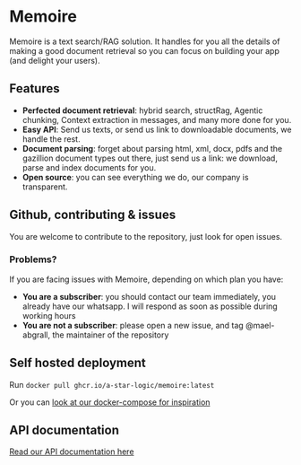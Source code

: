 # Memoire

Memoire is a text search/RAG solution. It handles for you all the details of making a good document retrieval so you can focus on building your app (and delight your users).

## Features

- **Perfected document retrieval**: hybrid search, structRag, Agentic chunking, Context extraction in messages, and many more done for you.
- **Easy API**: Send us texts, or send us link to downloadable documents, we handle the rest.
- **Document parsing**: forget about parsing html, xml, docx, pdfs and the gazillion document types out there, just send us a link: we download, parse and index documents for you.
- **Open source**: you can see everything we do, our company is transparent.

## Github, contributing & issues

You are welcome to contribute to the repository, just look for open issues.

### Problems?

If you are facing issues with Memoire, depending on which plan you have:

- **You are a subscriber**: you should contact our team immediately, you already have our whatsapp. I will respond as soon as possible during working hours
- **You are not a subscriber**: please open a new issue, and tag @mael-abgrall, the maintainer of the repository

## Self hosted deployment

Run `docker pull ghcr.io/a-star-logic/memoire:latest`

Or you can [look at our docker-compose for inspiration](docker/docker-compose.yml)

## API documentation

[Read our API documentation here](https://memoire.apidocumentation.com/)
